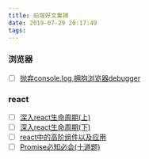 ```yaml
---
title: 前端好文集锦
date: 2019-07-29 20:17:49
tags:
---
```

### 浏览器

- [ ] [抛弃console.log,拥抱浏览器debugger](https://zhuanlan.zhihu.com/p/52077620)

### react

- [ ] [深入react生命周期(上)](https://zhuanlan.zhihu.com/p/30757059)
- [ ] [深入react生命周期(下)](https://zhuanlan.zhihu.com/p/30971608)
- [ ] [react中的高阶组件以及应用](https://juejin.im/post/5c72b97de51d4545c66f75d5)
- [ ] [Promise必知必会(十道题)](https://juejin.im/post/5a04066351882517c416715d)